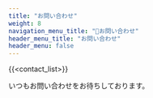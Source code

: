 ```yaml
---
title: "お問い合わせ"
weight: 8
navigation_menu_title: "🔖お問い合わせ"
header_menu_title: "お問い合わせ"
header_menu: false
---
```


{{<contact_list>}}

いつもお問い合わせをお待ちしております。
